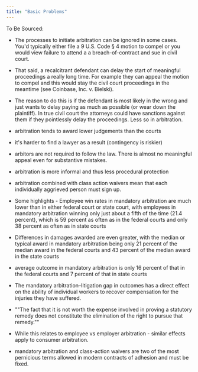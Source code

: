 ```yaml
---
title: "Basic Problems"
---
```



To Be Sourced:

- The processes to initiate arbitration can be ignored in some cases. You'd typically either file a 9 U.S. Code § 4 motion to compel or you would view failure to attend a a breach-of-contract and sue in civil court.

- That said, a recalcitrant defendant can delay the start of meaningful proceedings a really long time. For example they can appeal the motion to compel and this would stay the civil court proceedings in the meantime (see Coinbase, Inc. v. Bielski).

- The reason to do this is if the defendant is most likely in the wrong and just wants to delay paying as much as possible (or wear down the plaintiff). In true civil court the attorneys could have sanctions against them if they pointlessly delay the proceedings. Less so in arbitration.

- arbitration tends to award lower judgements than the courts

- it's harder to find a lawyer as a result (contingency is riskier)

- arbitors are not required to follow the law. There is almost no meaningful appeal even for substantive mistakes.

- arbitration is more informal and thus less procedural protection

- arbitration combined with class action waivers mean that each individually aggrieved person must sign up.

- Some highlights - Employee win rates in mandatory arbitration are much lower than in either federal court or state court, with employees in mandatory arbitration winning only just about a fifth of the time (21.4 percent), which is 59 percent as often as in the federal courts and only 38 percent as often as in state courts

- Differences in damages awarded are even greater, with the median or typical award in mandatory arbitration being only 21 percent of the median award in the federal courts and 43 percent of the median award in the state courts

- average outcome in mandatory arbitration is only 16 percent of that in the federal courts and 7 percent of that in state courts

- The mandatory arbitration–litigation gap in outcomes has a direct effect on the ability of individual workers to recover compensation for the injuries they have suffered.

- ""The fact that it is not worth the expense involved in proving a statutory remedy does not constitute the elimination of the right to pursue that remedy.""

- While this relates to employee vs employer arbitration - similar effects apply to consumer arbitration.

- mandatory arbitration and class-action waivers are two of the most pernicious terms allowed in modern contracts of adhesion and must be fixed.
